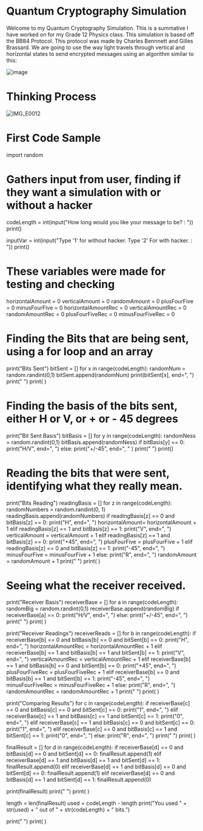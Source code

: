 # Quantum Cryptography Simulation

Welcome to my Quantum Cryptography Simulation. This is a summative I have worked on for my Grade 12 Physics class. This simulation is based off the BB84 Protocol. This protocol was made by Charles Bennnett and Gilles Brassard. We are going to use the way light travels through vertical and horizontal states to send encrypted messages using an algorithm similar to this:

![image](https://user-images.githubusercontent.com/113077964/214464300-072a5798-edf5-4e5d-9025-3c8621e34541.png)

# Thinking Process

![IMG_E0012](https://user-images.githubusercontent.com/113077964/214472721-835c1eaa-db26-4b82-b255-e10782ad9856.JPG)

# First Code Sample

import random 

# Gathers input from user, finding if they want a simulation with or without a hacker
codeLength = int(input("How long would you like your message to be? : "))
print()

inputVar = int(input("Type '1' for without hacker. Type '2' For with hacker. : "))
print()

# These variables were made for testing and checking
horizontalAmount = 0
verticalAmount = 0
randomAmount = 0
plusFourFive = 0
minusFourFive = 0
horizontalAmountRec = 0
verticalAmountRec = 0
randomAmountRec = 0
plusFourFiveRec = 0
minusFourFiveRec = 0

# Finding the Bits that are being sent, using a for loop and an array
  print("Bits Sent")
  bitSent = []
  for x in range(codeLength):
    randomNum = random.randint(0,1)
    bitSent.append(randomNum)
    print(bitSent[x], end=", ")
  print(" ")
  print( )
  
  # Finding the basis of the bits sent, either H or V, or + or - 45 degrees
  print("Bit Sent Basis")
  bitBasis = []
  for y in range(codeLength):
    randomNess = random.randint(0,1)
    bitBasis.append(randomNess)
    if bitBasis[y] == 0:
      print("H/V", end=", ")
    else:
      print("+/-45", end=", " )
  print(" ")
  print() 
  
  # Reading the bits that were sent, identifying what they really mean. 
  print("Bits Reading")
  readingBasis = []
  for z in range(codeLength):
    randomNumbers = random.randint(0, 1)
    readingBasis.append(randomNumbers)
    if readingBasis[z] == 0 and bitBasis[z] == 0:
      print("H", end=", ")
      horizontalAmount= horizontalAmount + 1
    elif readingBasis[z] == 1 and bitBasis[z] == 1:
      print("V", end=", ")
      verticalAmount = verticalAmount + 1
    elif readingBasis[z] == 1 and bitBasis[z] == 0:
      print("+45", end=", ")
      plusFourFive = plusFourFive + 1
    elif readingBasis[z] == 0 and bitBasis[z] == 1:
      print("-45", end=", ")
      minusFourFive = minusFourFive + 1
    else:
      print("R", end=", ")
      randomAmount = randomAmount + 1
  print(" ")
  print( )
  
  # Seeing what the receiver received. 
  print("Receiver Basis")
  receiverBase = []
  for a in range(codeLength):
    randomBig = random.randint(0,1)
    receiverBase.append(randomBig)
    if receiverBase[a] == 0:
      print("H/V", end=", ")
    else: 
      print("+/-45", end=", ")
  print(" ")
  print( )
  
  print("Receiver Readings")
  receiverReads = []
  for b in range(codeLength):
    if receiverBase[b] == 0 and bitBasis[b] == 0 and bitSent[b] == 0:
      print("H", end=", ")
      horizontalAmountRec = horizontalAmountRec + 1
    elif receiverBase[b] == 1 and bitBasis[b] == 1 and bitSent[b] == 1:
      print("V", end=", ")
      verticalAmountRec = verticalAmountRec + 1
    elif receiverBase[b] == 1 and bitBasis[b] == 0 and bitSent[b] == 0:
      print("+45", end=", ")
      plusFourFiveRec = plusFourFiveRec + 1
    elif receiverBase[b] == 0 and bitBasis[b] == 1 and bitSent[b] == 1:
      print("-45", end=", ")
      minusFourFiveRec = minusFourFiveRec + 1
    else:
      print("R", end=", ")
      randomAmountRec = randomAmountRec + 1
  print(" ")
  print( )
  
  print("Comparing Results")
  for c in range(codeLength):
    if receiverBase[c] == 0 and bitBasis[c] == 0 and bitSent[c] == 0:
      print("1", end=", ")
    elif receiverBase[c] == 1 and bitBasis[c] == 1 and bitSent[c] == 1:
      print("0", end=", ")
    elif receiverBase[c] == 1 and bitBasis[c] == 0 and bitSent[c] == 0:
      print("1", end=", ")
    elif receiverBase[c] == 0 and bitBasis[c] == 1 and bitSent[c] == 1:
      print("0", end=", ")
    else:
      print("R", end=", ")
  print(" ")
  print( )
  
  finalResult = []
  for d in range(codeLength):
    if receiverBase[d] == 0 and bitBasis[d] == 0 and bitSent[d] == 0:
      finalResult.append(1)
    elif receiverBase[d] == 1 and bitBasis[d] == 1 and bitSent[d] == 1:
      finalResult.append(0)
    elif receiverBase[d] == 1 and bitBasis[d] == 0 and bitSent[d] == 0:
      finalResult.append(1)
    elif receiverBase[d] == 0 and bitBasis[d] == 1 and bitSent[d] == 1:
      finalResult.append(0)
    
  print(finalResult)
  print(" ")
  print( )
  
  length = len(finalResult)
  used = codeLength - length
  print("You used " + str(used) + " out of " + str(codeLength) + " bits.")
  
  print(" ")
  print( )

